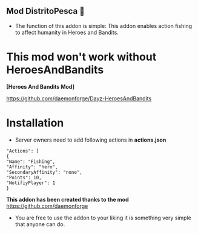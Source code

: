 <h2> Mod DistritoPesca 🎣 </h2>

- The function of this addon is simple: This addon enables action fishing to affect humanity in Heroes and Bandits.


# This mod won't work without HeroesAndBandits

**[Heroes And Bandits Mod]**

 https://github.com/daemonforge/Dayz-HeroesAndBandits

# Installation

+ Server owners need to add following actions in **actions.json**
```
"Actions": [
{
"Name": "Fishing",
"Affinity": "hero",
"SecondaryAffinity": "none",
"Points": 10,
"NotifiyPlayer": 1
}
```

**This addon has been created thanks to the mod** 
https://github.com/daemonforge

- You are free to use the addon to your liking it is something very simple that anyone can do.
